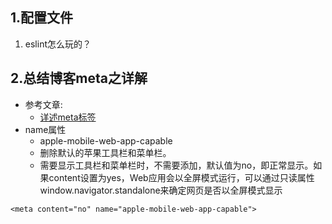 ## 1.配置文件
1. eslint怎么玩的？

## 2.总结博客meta之详解
- 参考文章:
  - <a href="http://gaocarri.top/post/%E8%AF%A6%E8%BF%B0meta%E6%A0%87%E7%AD%BE/#meta%E6%A0%87%E7%AD%BE%E7%9A%84%E5%B1%9E%E6%80%A7%E5%88%86%E7%B1%BB">详述meta标签</a>
- name属性
  - apple-mobile-web-app-capable
  - 删除默认的苹果工具栏和菜单栏。
  - 需要显示工具栏和菜单栏时，不需要添加，默认值为no，即正常显示。如果content设置为yes，Web应用会以全屏模式运行，可以通过只读属性window.navigator.standalone来确定网页是否以全屏模式显示
 ```
 <meta content="no" name="apple-mobile-web-app-capable">
 ```